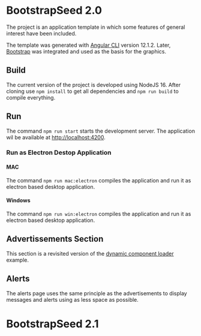 # BootstrapSeed 2.0

The project is an application template in which some features of general interest have been included.

The template was generated with [Angular CLI](https://cli.angular.io) version 12.1.2. 
Later, [Bootstrap](https://getbootstrap.com/) was integrated and used 
as the basis for the graphics.

## Build

The current version of the project is developed using NodeJS 16. After cloning use `npm install` to get 
all dependencies and `npm run build` to compile everything.

## Run
The command `npm run start` starts the development server. The application wil be available at 
[http://localhost:4200]().

### Run as Electron Destop Application

#### MAC

The command `npm run mac:electron` compiles the application and run it as electron based desktop application.

#### Windows

The command `npm run win:electron` compiles the application and run it as electron based desktop application.

## Advertissements Section

This section is a revisited version of the 
[dynamic component loader](https://angular.io/guide/dynamic-component-loader) example.

## Alerts

The alerts page uses the same principle as the advertisements to display messages and alerts 
using as less space as possible.

# BootstrapSeed 2.1


